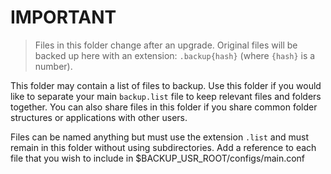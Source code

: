 # IMPORTANT
> Files in this folder change after an upgrade. Original files will be backed
up here with an extension: `.backup{hash}` (where `{hash}` is a number).

This folder may contain a list of files to backup. Use this folder if you
would like to separate your main `backup.list` file to keep relevant files
and folders together. You can also share files in this folder if you share 
common folder structures or applications with other users.

Files can be named anything but must use the extension `.list` and must 
remain in this folder without using subdirectories. Add a reference to
each file that you wish to include in $BACKUP_USR_ROOT/configs/main.conf